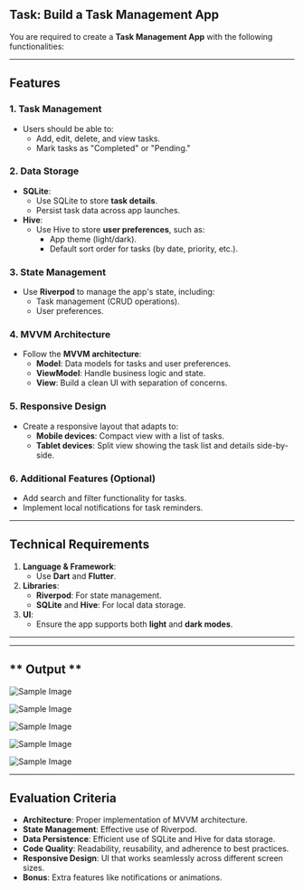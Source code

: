 ## **Task: Build a Task Management App**

You are required to create a **Task Management App** with the following functionalities:

---

## **Features**

### **1. Task Management**

- Users should be able to:
    - Add, edit, delete, and view tasks.
    - Mark tasks as "Completed" or "Pending."

### **2. Data Storage**

- **SQLite**:
    - Use SQLite to store **task details**.
    - Persist task data across app launches.
- **Hive**:
    - Use Hive to store **user preferences**, such as:
        - App theme (light/dark).
        - Default sort order for tasks (by date, priority, etc.).

### **3. State Management**

- Use **Riverpod** to manage the app's state, including:
    - Task management (CRUD operations).
    - User preferences.

### **4. MVVM Architecture**

- Follow the **MVVM architecture**:
    - **Model**: Data models for tasks and user preferences.
    - **ViewModel**: Handle business logic and state.
    - **View**: Build a clean UI with separation of concerns.

### **5. Responsive Design**

- Create a responsive layout that adapts to:
    - **Mobile devices**: Compact view with a list of tasks.
    - **Tablet devices**: Split view showing the task list and details side-by-side.

### **6. Additional Features (Optional)**

- Add search and filter functionality for tasks.
- Implement local notifications for task reminders.

---

## **Technical Requirements**

1. **Language & Framework**:
    - Use **Dart** and **Flutter**.
2. **Libraries**:
    - **Riverpod**: For state management.
    - **SQLite** and **Hive**: For local data storage.
3. **UI**:
    - Ensure the app supports both **light** and **dark modes**.

---

---

## ** Output **



![Sample Image](creation.png)




![Sample Image](edit.png)




![Sample Image](List.png)




![Sample Image](https://github.com/Patelharsh14/Task-Management-App/blob/main/searching%20.png)




![Sample Image](theme.png)




---


## **Evaluation Criteria**

- **Architecture**: Proper implementation of MVVM architecture.
- **State Management**: Effective use of Riverpod.
- **Data Persistence**: Efficient use of SQLite and Hive for data storage.
- **Code Quality**: Readability, reusability, and adherence to best practices.
- **Responsive Design**: UI that works seamlessly across different screen sizes.
- **Bonus**: Extra features like notifications or animations.
